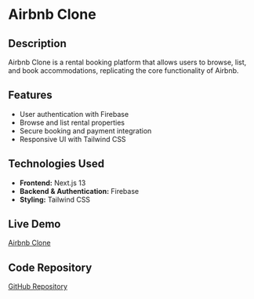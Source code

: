 # Airbnb Clone

## Description
Airbnb Clone is a rental booking platform that allows users to browse, list, and book accommodations, replicating the core functionality of Airbnb.

## Features
- User authentication with Firebase
- Browse and list rental properties
- Secure booking and payment integration
- Responsive UI with Tailwind CSS

## Technologies Used
- **Frontend:** Next.js 13
- **Backend & Authentication:** Firebase
- **Styling:** Tailwind CSS

## Live Demo
[Airbnb Clone](https://airbnb-clone-ten-nu.vercel.app/)

## Code Repository
[GitHub Repository](https://github.com/geekyasif/airbnb-clone)


